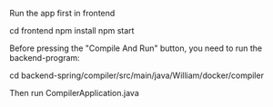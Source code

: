 Run the app first in frontend

cd frontend
npm install
npm start

Before pressing the "Compile And Run" button, you need to run the backend-program:

cd backend-spring/compiler/src/main/java/William/docker/compiler

Then run CompilerApplication.java
